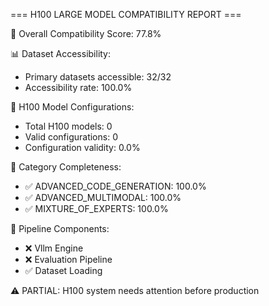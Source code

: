 
=== H100 LARGE MODEL COMPATIBILITY REPORT ===

🎯 Overall Compatibility Score: 77.8%

📊 Dataset Accessibility:
- Primary datasets accessible: 32/32
- Accessibility rate: 100.0%

🚀 H100 Model Configurations:
- Total H100 models: 0
- Valid configurations: 0
- Configuration validity: 0.0%

📂 Category Completeness:
- ✅ ADVANCED_CODE_GENERATION: 100.0%
- ✅ ADVANCED_MULTIMODAL: 100.0%
- ✅ MIXTURE_OF_EXPERTS: 100.0%

🔧 Pipeline Components:
- ❌ Vllm Engine
- ❌ Evaluation Pipeline
- ✅ Dataset Loading

⚠️  PARTIAL: H100 system needs attention before production